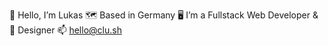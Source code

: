 👋 Hello, I’m Lukas
🗺️ Based in Germany
🖥️ I’m a Fullstack Web Developer & 🎨 Designer
📫 hello@clu.sh
